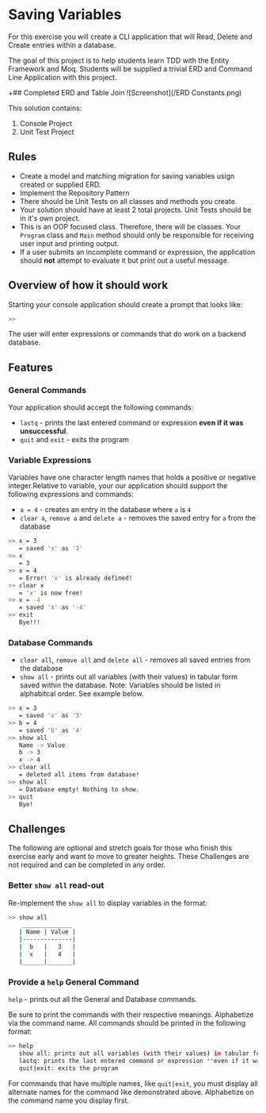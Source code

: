 # Saving Variables

For this exercise you will create a CLI application that will Read, Delete and Create entries within a database.

The goal of this project is to help students learn TDD with the Entity Framework and Moq. Students will be supplied a trivial ERD and Command Line Application with this project.

+## Completed ERD and Table Join ![Screenshot](/ERD Constants.png)


This solution contains:

1. Console Project
2. Unit Test Project


## Rules

- Create a model and matching migration for saving variables  usign created or supplied ERD.
- Implement the Repository Pattern
- There should be Unit Tests on all classes and methods you create.
- Your solution should have at least 2 total projects. Unit Tests should be in it's own project.
- This is an OOP focused class. Therefore, there will be classes. Your `Program` class and `Main` method should only be responsible for receiving user input and printing output.
- If a user submits an incomplete command or expression, the application should **not** attempt to evaluate it but print out a useful message.

## Overview of how it should work

Starting your console application should create a prompt that looks like:

```sh
>>
```

The user will enter expressions or commands that do work on a backend database.

## Features

### General Commands

Your application should accept the following commands:

- `lastq` - prints the last entered command or expression **even if it was unsuccessful**.
- `quit` and `exit` - exits the program

### Variable Expressions

Variables have one character length names that holds a positive or negative integer.Relative to variable, your our application should support the following expressions and commands:

- `a = 4` - creates an entry in the database where `a` is `4`
- `clear a`, `remove a` and `delete a` - removes the saved entry for `a` from the database


```sh
>> x = 3
   = saved 'x' as '3'
>> x
   = 3
>> x = 4
   = Error! 'x' is already defined!
>> clear x
   = 'x' is now free!
>> x = -4
   = saved 'x' as '-4'
>> exit
   Bye!!!
```

### Database Commands

- `clear all`, `remove all` and `delete all` - removes all saved entries from the database
- `show all` - prints out all variables (with their values) in tabular form saved within the database. Note: Variables should be listed in alphabitcal order. See example below.

```sh
>> x = 3
   = saved 'x' as '3'
>> b = 4
   = saved 'b' as '4'
>> show all
   Name -> Value
   b -> 3
   x -> 4
>> clear all
   = deleted all items from database!
>> show all
   = Database empty! Nothing to show.
>> quit
   Bye!
```

## Challenges

The following are optional and stretch goals for those who finish this exercise early and want to move to greater heights. These Challenges are not required and can be completed in any order.

### Better `show all` read-out

Re-implement the `show all` to display variables in the format:

```sh
>> show all
    ______________
   | Name | Value |
   |--------------|
   |  b   |   3   |
   |  x   |   4   |
   |______|_______|
```

### Provide a `help` General Command

`help` - prints out all the General and Database commands.

Be sure to print the commands with their respective meanings. Alphabetize via the command name. All commands should be printed in the following format:

```sh
>> help
   show all: prints out all variables (with their values) in tabular form saved within the database
   lastq: prints the last entered command or expression **even if it was unsuccessful**.
   quit|exit: exits the program
```

For commands that have multiple names, like `quit|exit`, you must display all alternate names for the command like demonstrated above. Alphabetize on the command name you display first.
